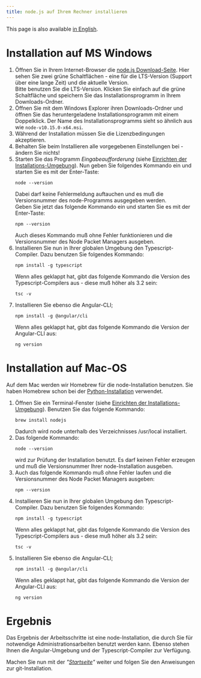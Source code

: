 ```yaml
---
title: node.js auf Ihrem Rechner installieren
---
```


This page is also available [in English](../nodesetup).

# Installation auf MS Windows

1. Öffnen Sie in Ihrem Internet-Browser die [node.js Download-Seite](https://nodejs.org/de/).
   Hier sehen Sie zwei grüne Schaltflächen - eine für die LTS-Version (Support über
   eine lange Zeit) und die aktuelle Version.   
   Bitte benutzen Sie die LTS-Version. Klicken Sie einfach auf die grüne Schaltfläche
   und speichern Sie das Installationsprogramm in Ihrem Downloads-Ordner.
2. Öffnen Sie mit dem Windows Explorer ihren Downloads-Ordner und öffnen Sie das
   heruntergeladene Installationsprogramm mit einem Doppelklick. Der Name des
   Installationsprogramms sieht so ähnlich aus wie `node-v10.15.0-x64.msi`.
3. Während der Installation müssen Sie die Lizenzbedingungen akzeptieren.
4. Behalten Sie beim Installieren alle vorgegebenen Einstellungen bei - ändern Sie nichts!
5. Starten Sie das Programm _Eingabeaufforderung_ (siehe [Einrichten der Installations-Umgebung](../envsetup_de)).
   Nun geben Sie folgendes Kommando ein und starten Sie es mit
   der Enter-Taste:   
   ```Shell
   node --version
   ```
   Dabei darf keine Fehlermeldung auftauchen und es muß die Versionsnummer des
   node-Programms ausgegeben werden.   
   Geben Sie jetzt das folgende Kommando ein und starten Sie es mit der Enter-Taste:   
   ```Shell
   npm --version
   ```
   Auch dieses Kommando muß ohne Fehler funktionieren und die Versionsnummer des
   Node Packet Managers ausgeben.
6. Installieren Sie nun in Ihrer globalen Umgebung den Typescript-Compiler. Dazu benutzen Sie folgendes Kommando:   
   ```Shell
   npm install -g typescript
   ```
   Wenn alles geklappt hat, gibt das folgende Kommando die Version des Typescript-Compilers aus - diese muß höher als 3.2 sein:  
   ```Shell
   tsc -v
   ```
7. Installieren Sie ebenso die Angular-CLI;
   ```Shell
   npm install -g @angular/cli
   ```
   Wenn alles geklappt hat, gibt das folgende Kommando die Version der Angular-CLI aus:  
   ```Shell
   ng version
   ```


# Installation auf Mac-OS

Auf dem Mac werden wir Homebrew für die node-Installation benutzen. Sie haben Homebrew schon
bei der [Python-Installation](../pythonsetup_de) verwendet.

1. Öffnen Sie ein Terminal-Fenster (siehe [Einrichten der Installations-Umgebung](../envsetup_de)).
   Benutzen Sie das folgende Kommando:  
   ```Shell
   brew install nodejs
   ```
   Dadurch wird node unterhalb des Verzeichnisses /usr/local installiert.
2. Das folgende Kommando:   
   ```Shell
   node --version
   ```
   wird zur Prüfung der Installation benutzt. Es darf keinen Fehler erzeugen und muß
   die Versionsnummer Ihrer node-Installation ausgeben.   
3. Auch das folgende Kommando muß ohne Fehler laufen und die Versionsnummer des
   Node Packet Managers ausgeben:   
   ```Shell
   npm --version
   ```
4. Installieren Sie nun in Ihrer globalen Umgebung den Typescript-Compiler. Dazu benutzen Sie folgendes Kommando:   
   ```Shell
   npm install -g typescript
   ```
   Wenn alles geklappt hat, gibt das folgende Kommando die Version des Typescript-Compilers aus - diese muß höher als 3.2 sein:  
   ```Shell
   tsc -v
   ```
5. Installieren Sie ebenso die Angular-CLI;
   ```Shell
   npm install -g @angular/cli
   ```
   Wenn alles geklappt hat, gibt das folgende Kommando die Version der Angular-CLI aus:  
   ```Shell
   ng version
   ```

# Ergebnis

Das Ergebnis der Arbeitsschritte ist eine node-Installation, die durch Sie für notwendige
Administrationsarbeiten benutzt werden kann. Ebenso stehen Ihnen die Angular-Umgebung und
der Typescript-Compiler zur Verfügung.

Machen Sie nun mit der _"[Startseite](../index_de)"_ weiter und folgen Sie den Anweisungen
zur git-Installation.